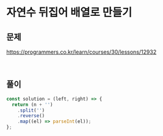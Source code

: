 # 자연수 뒤집어 배열로 만들기

## 문제

https://programmers.co.kr/learn/courses/30/lessons/12932

<br />

## 풀이

```javascript
const solution = (left, right) => {
  return (n + '')
    .split('')
    .reverse()
    .map((el) => parseInt(el));
};
```
